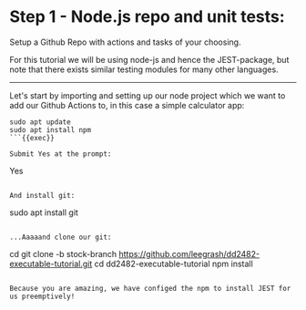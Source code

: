 # Step 1 - Node.js repo and unit tests:

Setup a Github Repo with actions and tasks of your choosing. 

For this tutorial we will be using node-js and hence the JEST-package, but note that there exists similar testing modules for many other languages. 

----

Let's start by importing and setting up our node project which we want to add our Github Actions to, in this case a simple calculator app:

```
sudo apt update
sudo apt install npm
```{{exec}}

Submit Yes at the prompt:

```
Yes
```{{exec}}

And install git:

```
sudo apt install git
```{{exec}}

...Aaaaand clone our git:

```
cd
git clone -b stock-branch https://github.com/leegrash/dd2482-executable-tutorial.git
cd dd2482-executable-tutorial
npm install
```{{exec}} 

Because you are amazing, we have configed the npm to install JEST for us preemptively!
